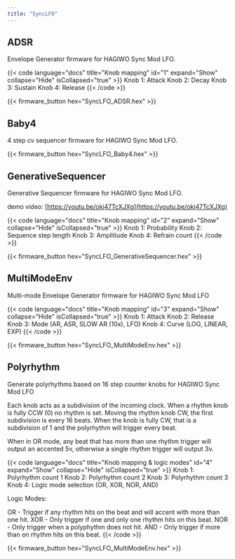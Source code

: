 ```yaml
---
title: "SyncLFO"
---
```


## ADSR

Envelope Generator firmware for HAGIWO Sync Mod LFO.

{{< code language="docs" title="Knob mapping" id="1" expand="Show" collapse="Hide" isCollapsed="true" >}}
Knob 1: Attack
Knob 2: Decay
Knob 3: Sustain
Knob 4: Release
{{< /code >}}

{{< firmware_button hex="SyncLFO_ADSR.hex" >}}

## Baby4

4 step cv sequencer firmware for HAGIWO Sync Mod LFO.

{{< firmware_button hex="SyncLFO_Baby4.hex" >}}

## GenerativeSequencer

Generative Sequencer firmware for HAGIWO Sync Mod LFO.

demo video: [https://youtu.be/okj47TcXJXg](https://youtu.be/okj47TcXJXg)

{{< code language="docs" title="Knob mapping" id="2" expand="Show" collapse="Hide" isCollapsed="true" >}}
Knob 1: Probability
Knob 2: Sequence step length
Knob 3: Amplitiude
Knob 4: Refrain count
{{< /code >}}

{{< firmware_button hex="SyncLFO_GenerativeSequencer.hex" >}}

## MultiModeEnv

Multi-mode Envelope Generator firmware for HAGIWO Sync Mod LFO

{{< code language="docs" title="Knob mapping" id="3" expand="Show" collapse="Hide" isCollapsed="true" >}}
Knob 1: Attack
Knob 2: Release
Knob 3: Mode (AR, ASR, SLOW AR (10x), LFO)
Knob 4: Curve (LOG, LINEAR, EXP)
{{< /code >}}

{{< firmware_button hex="SyncLFO_MultiModeEnv.hex" >}}

## Polyrhythm

Generate polyrhythms based on 16 step counter knobs for HAGIWO Sync Mod LFO

Each knob acts as a subdivision of the incoming clock. When a rhythm knob
is fully CCW (0) no rhythm is set. Moving the rhythm knob CW, the first
subdivision is every 16 beats. When the knob is fully CW, that is a
subdivision of 1 and the polyrhythm will trigger every beat.

When in OR mode, any beat that has more than one rhythm trigger will output
an accented 5v, otherwise a single rhythm trigger will output 3v.

{{< code language="docs" title="Knob mapping & logic modes" id="4" expand="Show" collapse="Hide" isCollapsed="true" >}}
Knob 1: Polyrhythm count 1
Knob 2: Polyrhythm count 2
Knob 3: Polyrhythm count 3
Knob 4: Logic mode selection (OR, XOR, NOR, AND)

Logic Modes:

OR -  Trigger if any rhythm hits on the beat and will accent with more than one hit.
XOR - Only trigger if one and only one rhythm hits on this beat.
NOR - Only trigger when a polyphythm does not hit.
AND - Only trigger if more than on rhythm hits on this beat.
{{< /code >}}

{{< firmware_button hex="SyncLFO_MultiModeEnv.hex" >}}
